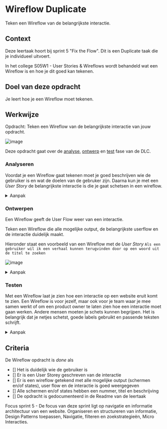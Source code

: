 
# Wireflow Duplicate

Teken een Wireflow van de belangrijkste interactie.

## Context

Deze leertaak hoort bij sprint 5 "Fix the Flow". Dit is een Duplicate taak die je individueel uitvoert.

In het college S05W1 - User Stories & Wireflows wordt behandeld wat een Wireflow is en hoe je dit goed kan tekenen. 


## Doel van deze opdracht

Je leert hoe je een Wireflow moet tekenen. 


## Werkwijze

Opdracht: Teken een Wireflow van de belangrijkste interactie van jouw opdracht.

![image](https://user-images.githubusercontent.com/1391509/146001976-f7c7ecb4-5e3e-48c0-bd75-1aa1bb244cc1.png)

Deze opdracht gaat over de [analyse](#analyseren), [ontwerp](#ontwerpen) en [test](#testen) fase van de DLC.

### Analyseren

Voordat je een Wireflow gaat tekenen moet je goed beschrijven wie de gebruiker is en wat de doelen van de gebruker zijn. Daarna kun je met een _User Story_ de belangrijkste interactie is die je gaat schetsen in een wireflow. 

<details>
<summary>Aanpak</summary>

1. Schrijf eerst wie de gebruiker is van jouw opdracht en wat de gebruiker wil bereiken, wat is de _User Goal_?
2. Schrijf een _User Story_ van de belangrijkste interactie: `Als <gebruiker> wil ik <functionaliteit> zodat <meerwaarde>`

#### Materiaal analysefase

- [How User Scenarios  Help to Improve Your UX](http://blog.usabilla.com/how-user-scenarios-help-to-improve-your-ux/)
- [Wat is een User Story?](https://agilescrumgroup.nl/wat-is-een-user-story/)

</details>

### Ontwerpen

Een Wireflow geeft de User Flow weer van een interactie. 

Teken een Wireflow die alle mogelijke output, de belangrijkste userflow  en de interactie duidelijk maakt.

Hieronder staat een  voorbeeld van een Wireflow met de _User Story_ `Als een gebruiker wil ik een verhaal kunnen terugvinden door op een woord uit de titel te zoeken`
    
![image](https://user-images.githubusercontent.com/1391509/146001069-76346dd9-d579-421d-9bc4-79b5380b7637.png)



<details>
<summary>Aanpak</summary>

1. Schets alle mogelijke output (schermen en states) die een gebruiker te zien krijgt
2. Geef met een andere kleur de interactie aan. Op welke elementen klikt een gebruiker? Scrollen of draggen?
3. Geef met pijlen de _User Flow_ aan
4. Geef elke scherm en state een nummer en titel
5. Schrijf onder elk scherm en state wat een gebruiker doet en wat de interface moet laten zien

#### Materiaal ontwerpfase

- [Wireframing User Flow with Wireflows](https://balsamiq.com/learn/articles/wireflows/)

</details>
    
### Testen

Met een Wireflow laat je zien hoe een interactie op een website eruit komt te zien. Een Wireflow is voor jezelf, maar ook voor je team waar je mee samen werkt of om een product owner te laten zien hoe een interactie moet gaan werken. Andere mensen moeten je schets kunnen begrijpen. Het is belangrijk dat je netjes schetst, goede labels gebruikt en passende teksten schrijft. 
    
    
<details>
<summary>Aanpak</summary>

1. Laat de wireflow aan een klasgenoot zien en spreek de interactie door. 
2. Is de schets duidelijk voor een collega designer en developer? Schrijf op- of aanmerkingen bij je schets.
3. Verwerk de feedback als dat nodig is.

</details>



## Criteria

De Wireflow opdracht is *done* als

- [] Het is duidelijk wie de gebruiker is 
- [] Er is een User Storey geschreven van de interactie
- [] Er is een wireflow getekend met alle mogelijke output (schermen en/of states), user flow en de interactie is goed weergegeven
- [] Alle schermen en/of states hebben een nummer, titel en beschrijving
- [] De opdracht is gedocumenteerd in de Readme van de leertaak

Focus sprint 5 - De focus van deze sprint ligt op navigatie en informatie architectuur van een website. Organiseren en structureren van informatie, Design Patterns toepassen, Navigatie, filteren en zoekstrategieën, Micro Interacties.

